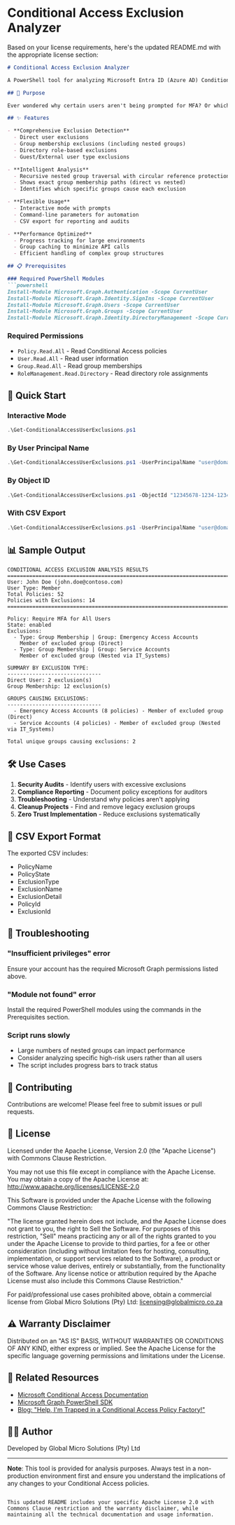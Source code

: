 # Conditional Access Exclusion Analyzer

Based on your license requirements, here's the updated README.md with the appropriate license section:

```markdown
# Conditional Access Exclusion Analyzer

A PowerShell tool for analyzing Microsoft Entra ID (Azure AD) Conditional Access policy exclusions. Discover which users are excluded from your security policies and understand exactly why.

## 🎯 Purpose

Ever wondered why certain users aren't being prompted for MFA? Or which legacy groups are creating security gaps in your Conditional Access policies? This script provides complete visibility into policy exclusions, helping you identify and remediate security risks.

## ✨ Features

- **Comprehensive Exclusion Detection**
  - Direct user exclusions
  - Group membership exclusions (including nested groups)
  - Directory role-based exclusions
  - Guest/External user type exclusions

- **Intelligent Analysis**
  - Recursive nested group traversal with circular reference protection
  - Shows exact group membership paths (direct vs nested)
  - Identifies which specific groups cause each exclusion

- **Flexible Usage**
  - Interactive mode with prompts
  - Command-line parameters for automation
  - CSV export for reporting and audits

- **Performance Optimized**
  - Progress tracking for large environments
  - Group caching to minimize API calls
  - Efficient handling of complex group structures

## 📋 Prerequisites

### Required PowerShell Modules
```powershell
Install-Module Microsoft.Graph.Authentication -Scope CurrentUser
Install-Module Microsoft.Graph.Identity.SignIns -Scope CurrentUser
Install-Module Microsoft.Graph.Users -Scope CurrentUser
Install-Module Microsoft.Graph.Groups -Scope CurrentUser
Install-Module Microsoft.Graph.Identity.DirectoryManagement -Scope CurrentUser
```

### Required Permissions
- `Policy.Read.All` - Read Conditional Access policies
- `User.Read.All` - Read user information
- `Group.Read.All` - Read group memberships
- `RoleManagement.Read.Directory` - Read directory role assignments

## 🚀 Quick Start

### Interactive Mode
```powershell
.\Get-ConditionalAccessUserExclusions.ps1
```

### By User Principal Name
```powershell
.\Get-ConditionalAccessUserExclusions.ps1 -UserPrincipalName "user@domain.com"
```

### By Object ID
```powershell
.\Get-ConditionalAccessUserExclusions.ps1 -ObjectId "12345678-1234-1234-1234-123456789012"
```

### With CSV Export
```powershell
.\Get-ConditionalAccessUserExclusions.ps1 -UserPrincipalName "user@domain.com" -OutputPath "C:\Reports\Exclusions.csv"
```

## 📊 Sample Output

```
CONDITIONAL ACCESS EXCLUSION ANALYSIS RESULTS
================================================================================
User: John Doe (john.doe@contoso.com)
User Type: Member
Total Policies: 52
Policies with Exclusions: 14
================================================================================

Policy: Require MFA for All Users
State: enabled
Exclusions:
  - Type: Group Membership | Group: Emergency Access Accounts
    Member of excluded group (Direct)
  - Type: Group Membership | Group: Service Accounts
    Member of excluded group (Nested via IT_Systems)

SUMMARY BY EXCLUSION TYPE:
------------------------------
Direct User: 2 exclusion(s)
Group Membership: 12 exclusion(s)

GROUPS CAUSING EXCLUSIONS:
------------------------------
  - Emergency Access Accounts (8 policies) - Member of excluded group (Direct)
  - Service Accounts (4 policies) - Member of excluded group (Nested via IT_Systems)

Total unique groups causing exclusions: 2
```

## 🛠️ Use Cases

1. **Security Audits** - Identify users with excessive exclusions
2. **Compliance Reporting** - Document policy exceptions for auditors
3. **Troubleshooting** - Understand why policies aren't applying
4. **Cleanup Projects** - Find and remove legacy exclusion groups
5. **Zero Trust Implementation** - Reduce exclusions systematically

## 📝 CSV Export Format

The exported CSV includes:
- PolicyName
- PolicyState
- ExclusionType
- ExclusionName
- ExclusionDetail
- PolicyId
- ExclusionId

## 🐛 Troubleshooting

### "Insufficient privileges" error
Ensure your account has the required Microsoft Graph permissions listed above.

### "Module not found" error
Install the required PowerShell modules using the commands in the Prerequisites section.

### Script runs slowly
- Large numbers of nested groups can impact performance
- Consider analyzing specific high-risk users rather than all users
- The script includes progress bars to track status

## 🤝 Contributing

Contributions are welcome! Please feel free to submit issues or pull requests.

## 📄 License

Licensed under the Apache License, Version 2.0 (the "Apache License") with Commons Clause Restriction.

You may not use this file except in compliance with the Apache License. You may obtain a copy of the Apache License at: http://www.apache.org/licenses/LICENSE-2.0

This Software is provided under the Apache License with the following Commons Clause Restriction:

"The license granted herein does not include, and the Apache License does not grant to you, the right to Sell the Software. For purposes of this restriction, "Sell" means practicing any or all of the rights granted to you under the Apache License to provide to third parties, for a fee or other consideration (including without limitation fees for hosting, consulting, implementation, or support services related to the Software), a product or service whose value derives, entirely or substantially, from the functionality of the Software. Any license notice or attribution required by the Apache License must also include this Commons Clause Restriction."

For paid/professional use cases prohibited above, obtain a commercial license from Global Micro Solutions (Pty) Ltd: licensing@globalmicro.co.za

## ⚠️ Warranty Disclaimer

Distributed on an "AS IS" BASIS, WITHOUT WARRANTIES OR CONDITIONS OF ANY KIND, either express or implied. See the Apache License for the specific language governing permissions and limitations under the License.

## 🔗 Related Resources

- [Microsoft Conditional Access Documentation](https://docs.microsoft.com/en-us/azure/active-directory/conditional-access/)
- [Microsoft Graph PowerShell SDK](https://docs.microsoft.com/en-us/powershell/microsoftgraph/)
- [Blog: "Help, I'm Trapped in a Conditional Access Policy Factory!"](#)

## 👨‍💻 Author

Developed by Global Micro Solutions (Pty) Ltd

---

**Note**: This tool is provided for analysis purposes. Always test in a non-production environment first and ensure you understand the implications of any changes to your Conditional Access policies.
```

This updated README includes your specific Apache License 2.0 with Commons Clause restriction and the warranty disclaimer, while maintaining all the technical documentation and usage information.
